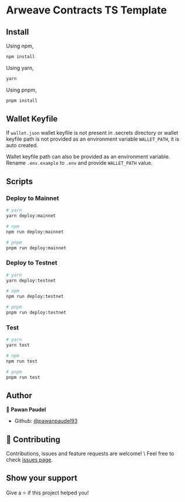 # Arweave Contracts TS Template

## Install

Using npm,

```sh
npm install
```

Using yarn,

```sh
yarn
```

Using pnpm,

```sh
pnpm install
```

## Wallet Keyfile

If `wallet.json` wallet keyfile is not present in .secrets directory or wallet keyfile path is not provided as an environment variable `WALLET_PATH`, it is auto created.

Wallet keyfile path can also be provided as an environment variable. Rename `.env.example` to `.env` and provide `WALLET_PATH` value.

## Scripts

### Deploy to Mainnet

```sh
# yarn
yarn deploy:mainnet

# npm
npm run deploy:mainnet

# pnpm
pnpm run deploy:mainnet
```

### Deploy to Testnet

```sh
# yarn
yarn deploy:testnet

# npm
npm run deploy:testnet

# pnpm
pnpm run deploy:testnet
```

### Test

```sh
# yarn
yarn test

# npm
npm run test

# pnpm
pnpm run test
```

## Author

👤 **Pawan Paudel**

- Github: [@pawanpaudel93](https://github.com/pawanpaudel93)

## 🤝 Contributing

Contributions, issues and feature requests are welcome! \ Feel free to check [issues page](https://github.com/pawanpaudel93/arweave-contracts-ts-template/issues).

## Show your support

Give a ⭐️ if this project helped you!
